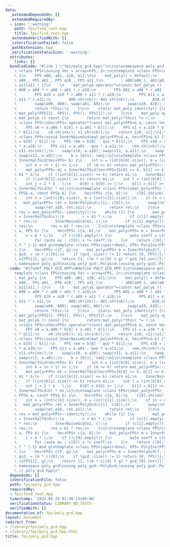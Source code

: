 ```yaml
---
data:
  _extendedDependsOn: []
  _extendedRequiredBy:
  - icon: ':warning:'
    path: fps/find_root.hpp
    title: fps/find_root.hpp
  _extendedVerifiedWith: []
  _isVerificationFailed: false
  _pathExtension: hpp
  _verificationStatusIcon: ':warning:'
  attributes:
    links: []
  bundledCode: "#line 1 \"fps/poly_gcd.hpp\"\n\n\n\nnamespace poly_gcd {\n\ntemplate\
    \ <class FPS>\nusing Vec = array<FPS, 2>;\n\ntemplate <class FPS>\nstruct mat_poly\
    \ {\n    FPS a00, a01, a10, a11;\n\n    mat_poly() = default;\n    mat_poly(FPS\
    \ a00_, FPS a01_, FPS a10_, FPS a11_)\n        : a00(a00_), a01(a01_), a10(a10_),\
    \ a11(a11_) {}\n    \n    mat_poly& operator*=(const mat_poly& r) {\n        FPS\
    \ A00 = a00 * r.a00 + a01 * r.a10;\n        FPS A01 = a00 * r.a01 + a01 * r.a11;\n\
    \        FPS A10 = a10 * r.a00 + a11 * r.a10;\n        FPS A11 = a10 * r.a01 +\
    \ a11 * r.a11;\n        A00.shrink(); A01.shrink();\n        A10.shrink(); A11.shrink();\n\
    \        swap(a00, A00); swap(a01, A01);\n        swap(a10, A10); swap(a11, A11);\n\
    \        return *this;\n    }\n\n    static mat_poly identity() {\n        return\
    \ mat_poly(FPS{1}, FPS(), FPS(), FPS{1});\n    }\n\n    mat_poly operator*(const\
    \ mat_poly& r) const {\n        return mat_poly(*this) *= r;\n    }\n};\n\ntemplate\
    \ <class FPS>\nVec<FPS> operator*(const mat_poly<FPS>& a, const Vec<FPS>& b) {\n\
    \    FPS x0 = a.a00 * b[0] + a.a01 * b[1];\n    FPS x1 = a.a10 * b[0] + a.a11\
    \ * b[1];\n    x0.shrink(); x1.shrink();\n    return {x0, x1};\n};\n\ntemplate\
    \ <class FPS>\nvoid InnerNaiveGcd(mat_poly<FPS>& a, Vec<FPS>& b) {\n    FPS quo\
    \ = b[0] / b[1];\n    FPS rem = b[0] - quo * b[1];\n    FPS x10 = a.a00 - quo\
    \ * a.a10;\n    FPS x11 = a.a01 - quo * a.a11;\n    rem.shrink();\n    x10.shrink();\
    \ x11.shrink();\n    swap(x10, a.a10); swap(x11, a.a11);\n    swap(x10, a.a00);\
    \ swap(x11, a.a01);\n    b = {b[1], rem};\n}\n\ntemplate <class FPS>\nmat_poly<FPS>\
    \ InnerHalfGcd(Vec<FPS> b) {\n    int n = (int)b[0].size(), m = (int)b[1].size();\n\
    \    int k = (n + 1) >> 1;\n    if (m <= k) return mat_poly<FPS>::identity();\n\
    \    mat_poly<FPS> m1 = InnerHalfGcd(Vec<FPS>{b[0] >> k, b[1] >> k});\n    b =\
    \ m1 * b;\n    if ((int)b[1].size() <= k) return m1;\n    InnerNaiveGcd(m1, b);\n\
    \    if ((int)b[1].size() <= k) return m1;\n    int l = (int)b[0].size() - 1;\n\
    \    int j = 2 * k - l;\n    b[0] = b[0] >> j;\n    b[1] = b[1] >> j;\n    return\
    \ InnerHalfGcd(b) * m1;\n}\n\ntemplate <class FPS>\nmat_poly<FPS> InnerPolyGcd(const\
    \ FPS& a, const FPS& b) {\n    Vec<FPS> c{a, b};\n    c[0].shrink(); c[1].shrink();\n\
    \    int n = (int)c[0].size(), m = (int)c[1].size();\n    if (n < m) {\n     \
    \   mat_poly<FPS> ret = InnerPolyGcd(c[1], c[0]);\n        swap(ret.a00, ret.a01);\n\
    \        swap(ret.a10, ret.a11);\n        return ret;\n    }\n\n    mat_poly<FPS>\
    \ res = mat_poly<FPS>::identity();\n    while (1) {\n        mat_poly<FPS> m1\
    \ = InnerHalfGcd(c);\n        c = m1 * c;\n        if (c[1].empty()) return m1\
    \ * res;\n        InnerNaiveGcd(m1, c);\n        if (c[1].empty()) return m1 *\
    \ res;\n        res = m1 * res;\n    }\n}\n\ntemplate <class FPS>\nFPS PolyGcd(FPS\
    \ a, FPS b) {\n    Vec<FPS> c{a, b};\n    mat_poly<FPS> m = InnerPolyGcd(a, b);\n\
    \    c = m * c;\n    if (!c[0].empty()) {\n        auto coeff = c[0].back().inv();\n\
    \        for (auto &x : c[0]) x *= coeff;\n    }\n    return c[0];\n}\n\n\n//\
    \ f ^ {-1} mod g\ntemplate <class FPS>\npair<bool, FPS> PolyInv(FPS f, FPS g)\
    \ {\n    Vec<FPS> c{f, g};\n    mat_poly<FPS> m = InnerPolyGcd(f, g);\n    FPS\
    \ gcd_ = (m * c)[0];\n    if (gcd_.size() != 1) return {0, FPS()};\n    Vec<FPS>\
    \ x{FPS{1}, g};\n    return {1, ((m * x)[0] % g) * gcd_[0].inv()};\n}\n\n} //\
    \ namespace poly_gcd\nusing poly_gcd::PolyGcd;\nusing poly_gcd::PolyInv;\n\n\n"
  code: "#ifndef POLY_GCD_HPP\n#define POLY_GCD_HPP 1\n\nnamespace poly_gcd {\n\n\
    template <class FPS>\nusing Vec = array<FPS, 2>;\n\ntemplate <class FPS>\nstruct\
    \ mat_poly {\n    FPS a00, a01, a10, a11;\n\n    mat_poly() = default;\n    mat_poly(FPS\
    \ a00_, FPS a01_, FPS a10_, FPS a11_)\n        : a00(a00_), a01(a01_), a10(a10_),\
    \ a11(a11_) {}\n    \n    mat_poly& operator*=(const mat_poly& r) {\n        FPS\
    \ A00 = a00 * r.a00 + a01 * r.a10;\n        FPS A01 = a00 * r.a01 + a01 * r.a11;\n\
    \        FPS A10 = a10 * r.a00 + a11 * r.a10;\n        FPS A11 = a10 * r.a01 +\
    \ a11 * r.a11;\n        A00.shrink(); A01.shrink();\n        A10.shrink(); A11.shrink();\n\
    \        swap(a00, A00); swap(a01, A01);\n        swap(a10, A10); swap(a11, A11);\n\
    \        return *this;\n    }\n\n    static mat_poly identity() {\n        return\
    \ mat_poly(FPS{1}, FPS(), FPS(), FPS{1});\n    }\n\n    mat_poly operator*(const\
    \ mat_poly& r) const {\n        return mat_poly(*this) *= r;\n    }\n};\n\ntemplate\
    \ <class FPS>\nVec<FPS> operator*(const mat_poly<FPS>& a, const Vec<FPS>& b) {\n\
    \    FPS x0 = a.a00 * b[0] + a.a01 * b[1];\n    FPS x1 = a.a10 * b[0] + a.a11\
    \ * b[1];\n    x0.shrink(); x1.shrink();\n    return {x0, x1};\n};\n\ntemplate\
    \ <class FPS>\nvoid InnerNaiveGcd(mat_poly<FPS>& a, Vec<FPS>& b) {\n    FPS quo\
    \ = b[0] / b[1];\n    FPS rem = b[0] - quo * b[1];\n    FPS x10 = a.a00 - quo\
    \ * a.a10;\n    FPS x11 = a.a01 - quo * a.a11;\n    rem.shrink();\n    x10.shrink();\
    \ x11.shrink();\n    swap(x10, a.a10); swap(x11, a.a11);\n    swap(x10, a.a00);\
    \ swap(x11, a.a01);\n    b = {b[1], rem};\n}\n\ntemplate <class FPS>\nmat_poly<FPS>\
    \ InnerHalfGcd(Vec<FPS> b) {\n    int n = (int)b[0].size(), m = (int)b[1].size();\n\
    \    int k = (n + 1) >> 1;\n    if (m <= k) return mat_poly<FPS>::identity();\n\
    \    mat_poly<FPS> m1 = InnerHalfGcd(Vec<FPS>{b[0] >> k, b[1] >> k});\n    b =\
    \ m1 * b;\n    if ((int)b[1].size() <= k) return m1;\n    InnerNaiveGcd(m1, b);\n\
    \    if ((int)b[1].size() <= k) return m1;\n    int l = (int)b[0].size() - 1;\n\
    \    int j = 2 * k - l;\n    b[0] = b[0] >> j;\n    b[1] = b[1] >> j;\n    return\
    \ InnerHalfGcd(b) * m1;\n}\n\ntemplate <class FPS>\nmat_poly<FPS> InnerPolyGcd(const\
    \ FPS& a, const FPS& b) {\n    Vec<FPS> c{a, b};\n    c[0].shrink(); c[1].shrink();\n\
    \    int n = (int)c[0].size(), m = (int)c[1].size();\n    if (n < m) {\n     \
    \   mat_poly<FPS> ret = InnerPolyGcd(c[1], c[0]);\n        swap(ret.a00, ret.a01);\n\
    \        swap(ret.a10, ret.a11);\n        return ret;\n    }\n\n    mat_poly<FPS>\
    \ res = mat_poly<FPS>::identity();\n    while (1) {\n        mat_poly<FPS> m1\
    \ = InnerHalfGcd(c);\n        c = m1 * c;\n        if (c[1].empty()) return m1\
    \ * res;\n        InnerNaiveGcd(m1, c);\n        if (c[1].empty()) return m1 *\
    \ res;\n        res = m1 * res;\n    }\n}\n\ntemplate <class FPS>\nFPS PolyGcd(FPS\
    \ a, FPS b) {\n    Vec<FPS> c{a, b};\n    mat_poly<FPS> m = InnerPolyGcd(a, b);\n\
    \    c = m * c;\n    if (!c[0].empty()) {\n        auto coeff = c[0].back().inv();\n\
    \        for (auto &x : c[0]) x *= coeff;\n    }\n    return c[0];\n}\n\n\n//\
    \ f ^ {-1} mod g\ntemplate <class FPS>\npair<bool, FPS> PolyInv(FPS f, FPS g)\
    \ {\n    Vec<FPS> c{f, g};\n    mat_poly<FPS> m = InnerPolyGcd(f, g);\n    FPS\
    \ gcd_ = (m * c)[0];\n    if (gcd_.size() != 1) return {0, FPS()};\n    Vec<FPS>\
    \ x{FPS{1}, g};\n    return {1, ((m * x)[0] % g) * gcd_[0].inv()};\n}\n\n} //\
    \ namespace poly_gcd\nusing poly_gcd::PolyGcd;\nusing poly_gcd::PolyInv;\n\n#endif\
    \ // poly_gcd.hpp\n"
  dependsOn: []
  isVerificationFile: false
  path: fps/poly_gcd.hpp
  requiredBy:
  - fps/find_root.hpp
  timestamp: '2024-05-25 01:00:13+09:00'
  verificationStatus: LIBRARY_NO_TESTS
  verifiedWith: []
documentation_of: fps/poly_gcd.hpp
layout: document
redirect_from:
- /library/fps/poly_gcd.hpp
- /library/fps/poly_gcd.hpp.html
title: fps/poly_gcd.hpp
---
```

